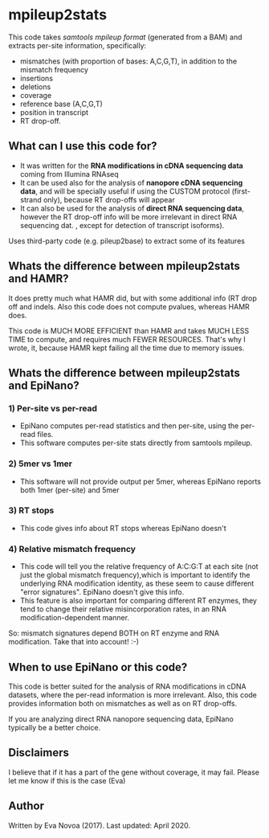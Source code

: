 # mpileup2stats 

This code takes *samtools mpileup format* (generated from a BAM) and extracts per-site information, specifically: 
* mismatches (with proportion of bases: A,C,G,T), in addition to the mismatch frequency
* insertions
* deletions 
* coverage
* reference base (A,C,G,T)
* position in transcript
* RT drop-off.

## What can I use this code for? 
* It was written for the **RNA modifications in cDNA sequencing data** coming from Illumina RNAseq
* It can be used also for the analysis of **nanopore cDNA sequencing data**, and will be specially useful if using the CUSTOM protocol (first-strand only), because RT drop-offs will appear 
* It can also be used for the analysis of **direct RNA sequencing data**, however the RT drop-off info will be more irrelevant in direct RNA sequencing dat. , except for detection of transcript isoforms). 

Uses third-party code (e.g. pileup2base) to extract some of its features 

## Whats the difference between mpileup2stats and HAMR?
It does pretty much what HAMR did, but with some additional info (RT drop off and indels.
Also this code does not compute pvalues, whereas HAMR does. 

This code is MUCH MORE EFFICIENT than HAMR and takes MUCH LESS TIME to compute, and requires much FEWER RESOURCES. That's why I wrote, it, because HAMR kept failing all the time due to memory issues. 

##  Whats the difference between mpileup2stats and EpiNano?

### 1) Per-site vs per-read
- EpiNano computes per-read statistics and then per-site, using the per-read files.
- This software computes per-site stats directly from samtools mpileup.

### 2) 5mer vs 1mer
- This software will not provide output per 5mer, whereas EpiNano reports both 1mer (per-site) and 5mer

### 3) RT stops
- This code gives info about RT stops whereas EpiNano doesn't

### 4) Relative mismatch frequency
- This code will tell you the relative frequency of A:C:G:T at each site (not just the global mismatch frequency),which is important to identify the underlying RNA modification identity, as these seem to cause different "error signatures". EpiNano doesn't give this info. 
- This feature is also important for comparing different RT enzymes, they tend to change their relative misincorporation rates, in an RNA modification-dependent manner.

So: mismatch signatures depend BOTH on RT enzyme and RNA modification. Take that into account! :-)

## When to use EpiNano or this code?
This code is better suited for the analysis of RNA modifications in cDNA datasets, where the per-read information is more irrelevant. Also, this code provides information both on mismatches as well as on RT drop-offs. 

If you are analyzing direct RNA nanopore sequencing data, EpiNano typically be a better choice. 

## Disclaimers
I believe that if it has a part of the gene without coverage, it may fail. 
Please let me know if this is the case (Eva)

## Author
Written by Eva Novoa (2017). 
Last updated: April 2020. 

 

